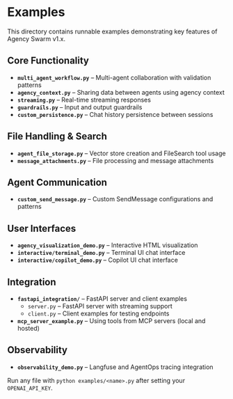 # Examples

This directory contains runnable examples demonstrating key features of Agency Swarm v1.x.

## Core Functionality
- **`multi_agent_workflow.py`** – Multi-agent collaboration with validation patterns
- **`agency_context.py`** – Sharing data between agents using agency context
- **`streaming.py`** – Real-time streaming responses
- **`guardrails.py`** – Input and output guardrails
- **`custom_persistence.py`** – Chat history persistence between sessions

## File Handling & Search
- **`agent_file_storage.py`** – Vector store creation and FileSearch tool usage
- **`message_attachments.py`** – File processing and message attachments

## Agent Communication
- **`custom_send_message.py`** – Custom SendMessage configurations and patterns

## User Interfaces
- **`agency_visualization_demo.py`** – Interactive HTML visualization
- **`interactive/terminal_demo.py`** – Terminal UI chat interface
- **`interactive/copilot_demo.py`** – Copilot UI chat interface

## Integration
- **`fastapi_integration/`** – FastAPI server and client examples
  - `server.py` – FastAPI server with streaming support
  - `client.py` – Client examples for testing endpoints
- **`mcp_server_example.py`** – Using tools from MCP servers (local and hosted)

## Observability
- **`observability_demo.py`** – Langfuse and AgentOps tracing integration

Run any file with `python examples/<name>.py` after setting your `OPENAI_API_KEY`.
